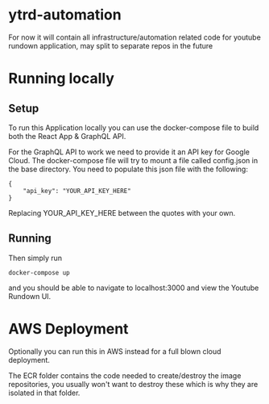 # ytrd-automation
For now it will contain all infrastructure/automation related code for youtube rundown application, may split to separate repos in the future

# Running locally

## Setup

To run this Application locally you can use the docker-compose file to build both the React App & GraphQL API.

For the GraphQL API to work we need to provide it an API key for Google Cloud. 
The docker-compose file will try to mount a file called config.json in the base directory. 
You need to populate this json file with the following: 

```
{
    "api_key": "YOUR_API_KEY_HERE"
}
```

Replacing YOUR_API_KEY_HERE between the quotes with your own.

## Running

Then simply run
```
docker-compose up
```
and you should be able to navigate to localhost:3000 and view the Youtube Rundown UI.

# AWS Deployment

Optionally you can run this in AWS instead for a full blown cloud deployment. 

The ECR folder contains the code needed to create/destroy the image repositories, you usually won't want to destroy these which is why they are isolated in that folder.




